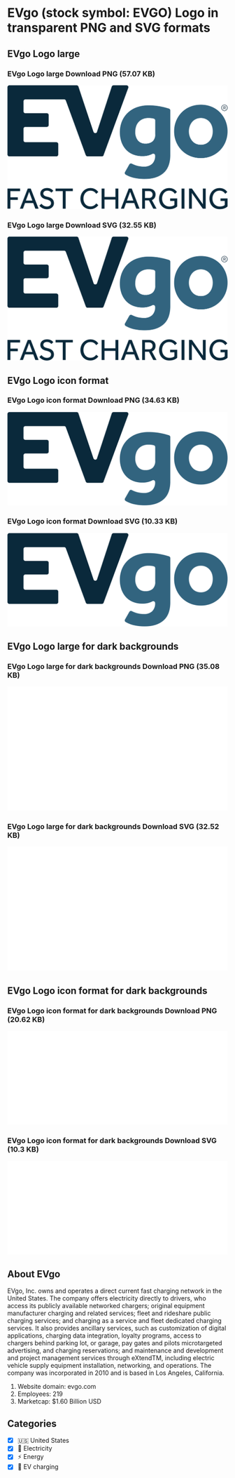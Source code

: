 # EVgo (stock symbol: EVGO) Logo in transparent PNG and SVG formats

## EVgo Logo large

### EVgo Logo large Download PNG (57.07 KB)

![EVgo Logo large Download PNG (57.07 KB)](/img/orig/EVGO_BIG-6737e46d.png)

### EVgo Logo large Download SVG (32.55 KB)

![EVgo Logo large Download SVG (32.55 KB)](/img/orig/EVGO_BIG-6d966f80.svg)

## EVgo Logo icon format

### EVgo Logo icon format Download PNG (34.63 KB)

![EVgo Logo icon format Download PNG (34.63 KB)](/img/orig/EVGO-cea8fcfe.png)

### EVgo Logo icon format Download SVG (10.33 KB)

![EVgo Logo icon format Download SVG (10.33 KB)](/img/orig/EVGO-aba206e2.svg)

## EVgo Logo large for dark backgrounds

### EVgo Logo large for dark backgrounds Download PNG (35.08 KB)

![EVgo Logo large for dark backgrounds Download PNG (35.08 KB)](/img/orig/EVGO_BIG.D-87f9f3da.png)

### EVgo Logo large for dark backgrounds Download SVG (32.52 KB)

![EVgo Logo large for dark backgrounds Download SVG (32.52 KB)](/img/orig/EVGO_BIG.D-957b6821.svg)

## EVgo Logo icon format for dark backgrounds

### EVgo Logo icon format for dark backgrounds Download PNG (20.62 KB)

![EVgo Logo icon format for dark backgrounds Download PNG (20.62 KB)](/img/orig/EVGO.D-c101133d.png)

### EVgo Logo icon format for dark backgrounds Download SVG (10.3 KB)

![EVgo Logo icon format for dark backgrounds Download SVG (10.3 KB)](/img/orig/EVGO.D-6823d8fa.svg)

## About EVgo

EVgo, Inc. owns and operates a direct current fast charging network in the United States. The company offers electricity directly to drivers, who access its publicly available networked chargers; original equipment manufacturer charging and related services; fleet and rideshare public charging services; and charging as a service and fleet dedicated charging services. It also provides ancillary services, such as customization of digital applications, charging data integration, loyalty programs, access to chargers behind parking lot, or garage, pay gates and pilots microtargeted advertising, and charging reservations; and maintenance and development and project management services through eXtendTM, including electric vehicle supply equipment installation, networking, and operations. The company was incorporated in 2010 and is based in Los Angeles, California.

1. Website domain: evgo.com
2. Employees: 219
3. Marketcap: $1.60 Billion USD


## Categories
- [x] 🇺🇸 United States
- [x] 🔋 Electricity
- [x] ⚡ Energy
- [x] 🔌​ EV charging
